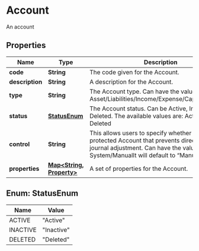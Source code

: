 

# Account

An account

## Properties

| Name | Type | Description | Notes |
|------------ | ------------- | ------------- | -------------|
|**code** | **String** | The code given for the Account. |  |
|**description** | **String** | A description for the Account. |  [optional] |
|**type** | **String** | The Account type. Can have the values: Asset/Liabilities/Income/Expense/Capital/Revenue. |  |
|**status** | [**StatusEnum**](#StatusEnum) | The Account status. Can be Active, Inactive or Deleted. The available values are: Active, Inactive, Deleted |  |
|**control** | **String** | This allows users to specify whether this a protected Account that prevents direct manual journal adjustment. Can have the values: System/ManualIt will default to “Manual”. |  [optional] |
|**properties** | [**Map&lt;String, Property&gt;**](Property.md) | A set of properties for the Account. |  [optional] |



## Enum: StatusEnum

| Name | Value |
|---- | -----|
| ACTIVE | &quot;Active&quot; |
| INACTIVE | &quot;Inactive&quot; |
| DELETED | &quot;Deleted&quot; |



